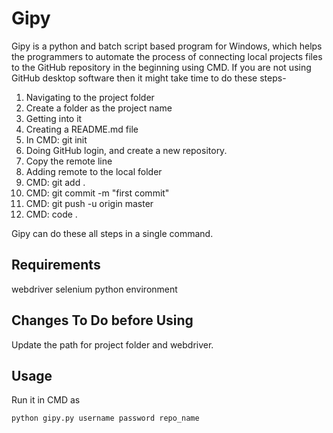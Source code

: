 # Gipy
Gipy is a python and batch script based program for Windows, which helps the programmers to automate the process of connecting local projects files to the GitHub repository in the beginning using CMD.
If you are not using GitHub desktop software then it might take time to do these steps-
1. Navigating to the project folder
2. Create a folder as the project name
3. Getting into it
4. Creating a README.md file
5. In CMD: git init
6. Doing  GitHub login, and create a new repository.
7. Copy the remote line
8. Adding remote to the local folder
9. CMD: git add .  
10. CMD: git commit -m "first commit"
11. CMD: git push -u origin master
12. CMD:  code .

Gipy can do these all steps in a single command.

## Requirements
webdriver
selenium
python environment

## Changes To Do before Using 
Update the path for project folder and webdriver.

## Usage
Run it in CMD as
```cmd
python gipy.py username password repo_name
```

